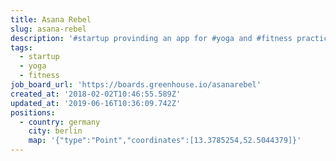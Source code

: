 ```yaml
---
title: Asana Rebel
slug: asana-rebel
description: '#startup provinding an app for #yoga and #fitness practice'
tags:
  - startup
  - yoga
  - fitness
job_board_url: 'https://boards.greenhouse.io/asanarebel'
created_at: '2018-02-02T10:46:55.589Z'
updated_at: '2019-06-16T10:36:09.742Z'
positions:
  - country: germany
    city: berlin
    map: '{"type":"Point","coordinates":[13.3785254,52.5044379]}'
---
```


